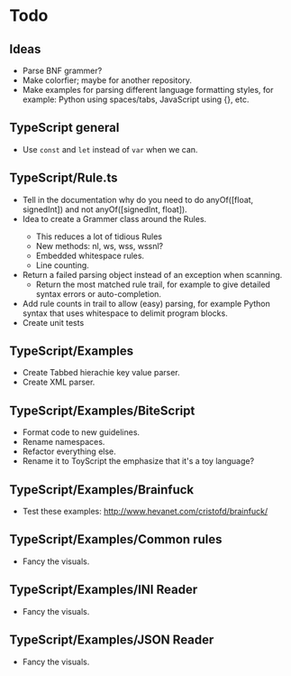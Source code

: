Todo
====

Ideas
-----
* Parse BNF grammer?
* Make colorfier; maybe for another repository.
* Make examples for parsing different language formatting styles, for example: Python using spaces/tabs, JavaScript using {}, etc. 

TypeScript general
------------------
* Use `const` and `let` instead of `var` when we can.

TypeScript/Rule.ts
------------------
* Tell in the documentation why do you need to do anyOf([float, signedInt]) and not anyOf([signedInt, float]).
* Idea to create a Grammer<T> class around the Rule<T>s.
    - This reduces a lot of tidious Rule<T>s
    - New methods: nl, ws, wss, wssnl?
    - Embedded whitespace rules.
    - Line counting.  
* Return a failed parsing object instead of an exception when scanning.
    - Return the most matched rule trail, for example to give detailed syntax errors or auto-completion.
* Add rule counts in trail to allow (easy) parsing, for example Python syntax that uses whitespace to delimit program blocks.
* Create unit tests

TypeScript/Examples
-------------------
* Create Tabbed hierachie key value parser.
* Create XML parser.

TypeScript/Examples/BiteScript
------------------------------
* Format code to new guidelines.
* Rename namespaces.
* Refactor everything else.
* Rename it to ToyScript the emphasize that it's a toy language?

TypeScript/Examples/Brainfuck
-----------------------------
* Test these examples: http://www.hevanet.com/cristofd/brainfuck/

TypeScript/Examples/Common rules
--------------------------------
* Fancy the visuals.

TypeScript/Examples/INI Reader
--------------------------------
* Fancy the visuals.

TypeScript/Examples/JSON Reader
--------------------------------
* Fancy the visuals.